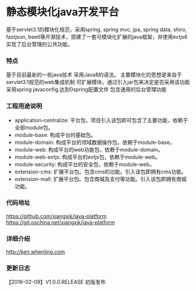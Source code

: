# 静态模块化java开发平台
基于servlet3.1的模块化规范，采用spring, spring mvc, jpa, spring data, shiro, fastjson, beetl等开源技术，搭建了一套可模块化扩展的java框架，并使用extjs6实现了后台管理的公共功能。

### 特点
基于目前最新的一些java技术
采用Java8的语法。
主要模块化的思想是来自于servlet3.1规范的web集成机制
可扩展模块，通过引入jar包来决定是否采用该功能
采用spring javaconfig.达到0spring配置文件
包含通用的后台管理功能

### 工程用途说明
* application-centralize: 平台包，项目引入该包即可包含了主要功能，依赖于全部module包。
* module-base: 构成平台的基础包。
* module-domain: 构成平台的领域数据操作包，依赖于module-base。
* module-web: 构成平台的web功能包，依赖于module-domain。
* module-web-extjs: 构成平台的extjs包，依赖于module-web。
* module-security: 构成平台的安全包，依赖于module-web。
* extension-cms: 扩展平台包。包含cms的功能。引入该包即拥有cms功能。
* extension-mall: 扩展平台包。包含商城及支付等功能。引入该包即拥有商城功能。

### 代码地址
https://github.com/xiangxik/java-platform
https://git.oschina.net/xiangxik/java-platform

### 详细介绍
http://ken.whenling.com

### 更新日志
【2016-02-09】V1.0.0.RELEASE 初版发布